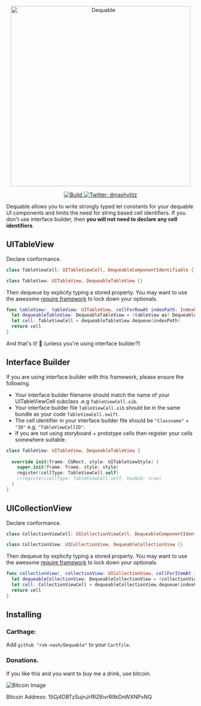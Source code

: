 <p align="center">
    <img src="Logo.png" width="480" max-width="90%" alt="Dequable" />
</p>

<p align="center">
    <a href="https://travis-ci.org/rob-nash/Dequable">
        <img src="https://travis-ci.org/rob-nash/Dequable.svg?branch=master" alt="Build" />
    </a>
    <a href="https://twitter.com/nashytitz">
        <img src="https://img.shields.io/badge/contact-@nashytitz-blue.svg?style=flat" alt="Twitter: @nashytitz" />
    </a>
</p>

Dequable allows you to write strongly typed let constants for your dequable UI components and limits the need for string based cell identifiers. If you don't use interface builder, then **you will not need to declare any cell identifiers**.

## UITableView

Declare conformance.

```swift
class TableViewCell: UITableViewCell, DequeableComponentIdentifiable {}

class TableView: UITableView, DequeableTableView {}
```

Then dequeue by explicity typing a stored property. You may want to use the awesome [require framework](https://github.com/JohnSundell/Require) to lock down your optionals.

```swift
func tableView(_ tableView: UITableView, cellForRowAt indexPath: IndexPath) -> UITableViewCell {
  let dequeableTableView: DequeableTableView = (tableView as? DequeableTableView).require(hint: "Must conform to DequeableTableView")
  let cell: TableViewCell = dequeableTableView.dequeue(indexPath)
  return cell
}

```

And that's it! 🤥 (unless you're using interface builder?)

## Interface Builder

If you are using interface builder with this framework, please ensure the following.

* Your interface builder filename should match the name of your UITableViewCell subclass .e.g `TableViewCell.xib`.
* Your interface builder file `TableViewCell.xib` should be in the same bundle as your code `TableViewCell.swift`.
* The cell identifier in your interface builder file should be `"Classname"` + `"ID"` e.g. `"TableViewCellID"`.
* If you are not using storyboard + prototype cells then register your cells somewhere suitable.

```swift
class TableView: UITableView, DequeableTableView {
    
  override init(frame: CGRect, style: UITableViewStyle) {
    super.init(frame: frame, style: style)
    register(cellType: TableViewCell.self)
    //register(cellType: TableViewCell.self, hasNib: true)
  }
}
```

## UICollectionView

Declare conformance.

```swift
class CollectionViewCell: UICollectionViewCell, DequeableComponentIdentifiable {}

class CollectionView: UICollectionView, DequeableCollectionView {}
```

Then dequeue by explicity typing a stored property. You may want to use the awesome [require framework](https://github.com/JohnSundell/Require) to lock down your optionals.

```swift
func collectionView(_ collectionView: UICollectionView, cellForItemAt indexPath: IndexPath) -> UICollectionViewCell {
  let dequeableCollectionView: DequeableCollectionView = (collectionView as? DequeableCollectionView).require(hint: "Must conform to DequeableCollectionView")
  let cell: CollectionViewCell = dequeableCollectionView.dequeue(indexPath)
  return cell
}

```

## Installing

### Carthage:

Add `github "rob-nash/Dequable"` to your `Cartfile`.

### Donations.
<p>If you like this and you want to buy me a drink, use bitcoin.</p>

![Bitcoin Image](Resources/Bitcoin.jpg)

Bitcoin Address: 15Gj4DBTzSujnJrfRZ6ivrR9kDnWXNPvNQ
